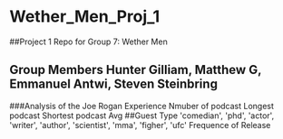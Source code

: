 # Wether_Men_Proj_1
##Project 1 Repo for Group 7: Wether Men
## Group Members Hunter Gilliam, Matthew G, Emmanuel Antwi, Steven Steinbring
###Analysis of the Joe Rogan Experience 
Nmuber of podcast
Longest podcast
Shortest podcast
Avg
##Guest Type
 'comedian',
    'phd',
    'actor',
    'writer',
    'author',
    'scientist',
    'mma',
    'figher',
    'ufc'
Frequence of Release
